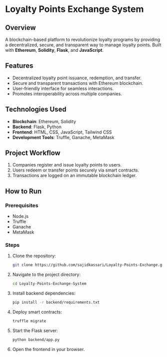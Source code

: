 # Loyalty Points Exchange System

## Overview
A blockchain-based platform to revolutionize loyalty programs by providing a decentralized, secure, and transparent way to manage loyalty points. Built with **Ethereum**, **Solidity**, **Flask**, and **JavaScript**.

## Features
- Decentralized loyalty point issuance, redemption, and transfer.
- Secure and transparent transactions with Ethereum blockchain.
- User-friendly interface for seamless interactions.
- Promotes interoperability across multiple companies.

## Technologies Used
- **Blockchain**: Ethereum, Solidity
- **Backend**: Flask, Python
- **Frontend**: HTML, CSS, JavaScript, Tailwind CSS
- **Development Tools**: Truffle, Ganache, MetaMask

## Project Workflow
1. Companies register and issue loyalty points to users.
2. Users redeem or transfer points securely via smart contracts.
3. Transactions are logged on an immutable blockchain ledger.

## How to Run
### Prerequisites
- Node.js
- Truffle
- Ganache
- MetaMask

### Steps
1. Clone the repository:
   ```bash
   git clone https://github.com/sajidkassari/Loyalty-Points-Exchange.git

2. Navigate to the project directory:
   ```bash
   cd Loyalty-Points-Exchange-System
   
3. Install backend dependencies:
   ```bash
   pip install -r backend/requirements.txt
   
4. Deploy smart contracts:
   ```bash
   truffle migrate

5. Start the Flask server:
   ```bash
   python backend/app.py
   
6. Open the frontend in your browser.

